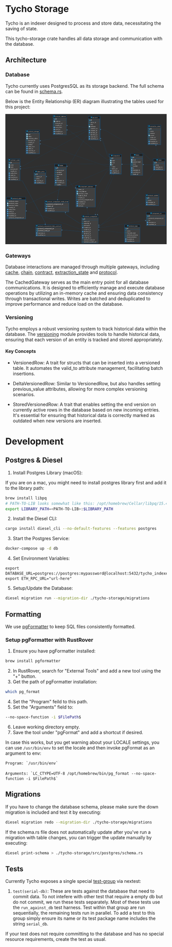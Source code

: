 # Tycho Storage

Tycho is an indexer designed to process and store data, necessitating the saving of state. 

This tycho-storage crate handles all data storage and communication with the database.

## Architecture

### Database

Tycho currently uses PostgresSQL as its storage backend. The full schema can be found in [schema.rs](./src/postgres/schema.rs).

Below is the Entity Relationship (ER) diagram illustrating the tables used for this project:

[![Entity Relation Diagram](../assets/tycho_db_er.png)](https://drive.google.com/file/d/1IQvdsfwRtg-AqtLuJjyGM2s6bqJGuciK/view?usp=sharing)

### Gateways

Database interactions are managed through multiple gateways, including [cache](./src/postgres/cache.rs), [chain](./src/postgres/chain.rs), [contract](./src/postgres/contract.rs), [extraction_state](./src/postgres/extraction_state.rs) and [protocol](./src/postgres/protocol.rs). 

The CachedGateway serves as the main entry point for all database communications. It is designed to efficiently manage and execute database operations by utilizing an in-memory cache and ensuring data consistency through transactional writes. Writes are batched and deduplicated to improve performance and reduce load on the database.

### Versioning

Tycho employs a robust versioning system to track historical data within the database. The [versioning](./src/postgres/versioning.rs) module provides tools to handle historical data, ensuring that each version of an entity is tracked and stored appropriately.

#### Key Concepts
- VersionedRow: A trait for structs that can be inserted into a versioned table. It automates the valid_to attribute management, facilitating batch insertions.

- DeltaVersionedRow: Similar to VersionedRow, but also handles setting previous_value attributes, allowing for more complex versioning scenarios.

- StoredVersionedRow: A trait that enables setting the end version on currently active rows in the database based on new incoming entries. It's essential for ensuring that historical data is correctly marked as outdated when new versions are inserted.

# Development

## Postgres & Diesel

1. Install Postgres Library (macOS):

If you are on a mac, you might need to install postgres library first and add it to the library path:

```bash
brew install libpq
# PATH-TO-LIB looks somewhat like this: /opt/homebrew/Cellar/libpq/15.4/lib
export LIBRARY_PATH=<PATH-TO-LIB>:$LIBRARY_PATH
```

2. Install the Diesel CLI:

```bash
cargo install diesel_cli --no-default-features --features postgres
```

3. Start the Postgres Service:

```bash
docker-compose up -d db
```

4. Set Environment Variables:
```
export DATABASE_URL=postgres://postgres:mypassword@localhost:5432/tycho_indexer_0
export ETH_RPC_URL="url-here"

```

5. Setup/Update the Database:

```bash
diesel migration run --migration-dir ./tycho-storage/migrations
```

## Formatting

We use [pgFormatter](https://github.com/darold/pgFormatter) to keep SQL files consistently formatted.

### Setup pgFormatter with RustRover

1. Ensure you have pgFormatter installed:
```bash
brew install pgformatter
```
2. In RustRover, search for "External Tools" and add a new tool using the "+" button.
3. Get the path of pgFormatter installation:
```bash
which pg_format
```
4. Set the "Program" feild to this path.
5. Set the "Arguments" field to: 
```bash
--no-space-function -i $FilePath$
```
6. Leave working directory empty.
7. Save the tool under "pgFormat" and add a shortcut if desired.

In case this works, but you get warning about your LOCALE settings, you can use
`/usr/bin/env` to set the locale and then invoke pgFormat as an argument to env:

    Program: `/usr/bin/env`

    Arguments: `LC_CTYPE=UTF-8 /opt/homebrew/bin/pg_format --no-space-function -i $FilePath$`

## Migrations

If you have to change the database schema, please make sure the down migration is included and test it by executing:

```bash
diesel migration redo --migration-dir ./tycho-storage/migrations
```

If the schema.rs file does not automatically update after you've run a migration with table changes, you can trigger the update manually by executing:

```bash
diesel print-schema > ./tycho-storage/src/postgres/schema.rs
```

## Tests

Currently Tycho exposes a single special [test-group](https://nexte.st/book/test-groups.html) via nextest:

1. `test(serial-db)`: These are tests against the database that need to commit data. To not intefere with other test that require a empty db but do not commit, we run these tests separately. Most of these tests use the `run_against_db` test harness. Test within that group are run sequentially, the remaining tests run in parallel. To add a test to this group simply ensure its name or its test package name includes the string `serial_db`.

If your test does not require committing to the database and has no special resource requirements, create the test as usual.
